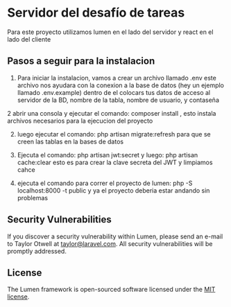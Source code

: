 # Servidor del desafío de tareas

Para este proyecto utilizamos lumen en el lado del servidor y react en el lado del cliente

## Pasos a seguir para la instalacion 

1)	Para iniciar la instalacion, vamos a crear un archivo llamado .env 
	este archivo nos ayudara con la conexion a la base de datos (hey un ejemplo llamado .env.example)
	dentro de el colocars tus datos de acceso al servidor de la BD, nombre de la tabla,
	nombre de usuario, y contaseña

2	abrir una consola y ejecutar el comando: composer install , 
	esto instala archivos necesarios para la ejecucion del proyecto

2)	luego ejecutar el comando: php artisan migrate:refresh
	para que se creen las tablas en la bases de datos

3) 	Ejecuta el comando: php artisan jwt:secret y luego: php artisan cache:clear
	esto es para crear la clave secreta del JWT y limpiamos cahce

4)	ejecuta el comando para correr el proyecto de lumen: php -S localhost:8000 -t public
	y ya el proyecto deberia estar andando sin problemas

## Security Vulnerabilities

If you discover a security vulnerability within Lumen, please send an e-mail to Taylor Otwell at taylor@laravel.com. All security vulnerabilities will be promptly addressed.

## License

The Lumen framework is open-sourced software licensed under the [MIT license](https://opensource.org/licenses/MIT).
